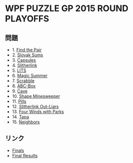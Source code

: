 # WPF PUZZLE GP 2015 ROUND PLAYOFFS

## 問題
- 1\. [Find the Pair](../puzzle/findthepair.md)
- 2\. [Slovak Sums](../puzzle/slovaksums.md)
- 3\. [Capsules](../puzzle/capsules.md)
- 4\. [Slitherlink](../puzzle/slitherlink.md)
- 5\. [LITS](../puzzle/lits.md)
- 6\. [Magic Summer](../puzzle/magicsummer.md)
- 7\. [Scrabble](../puzzle/scrabble.md)
- 8\. [ABC-Box](../puzzle/abcbox.md)
- 9\. [Cave](../puzzle/cave.md)
- 10\. [Shape Minesweeper](../puzzle/shapesweeper.md)
- 11\. [Pills](../puzzle/pills.md)
- 12\. [Slitherlink Out-Liars](../puzzle/slitherlink_outliars.md)
- 13\. [Four Winds with Parks](../puzzle/fourwinds_withparks.md)
- 14\. [Tapa](../puzzle/tapa.md)
- 15\. [Neighbors](../puzzle/neighbors.md)

## リンク
- [Finals](https://gp.worldpuzzle.org/content/finals-1)
- [Final Results](https://gp.worldpuzzle.org/content/final-results-1)
